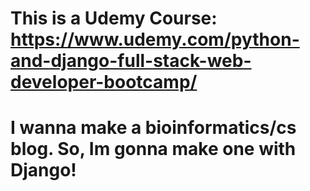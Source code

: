 # This is a Udemy Course: https://www.udemy.com/python-and-django-full-stack-web-developer-bootcamp/

# I wanna make a bioinformatics/cs blog. So, Im gonna make one with Django!
